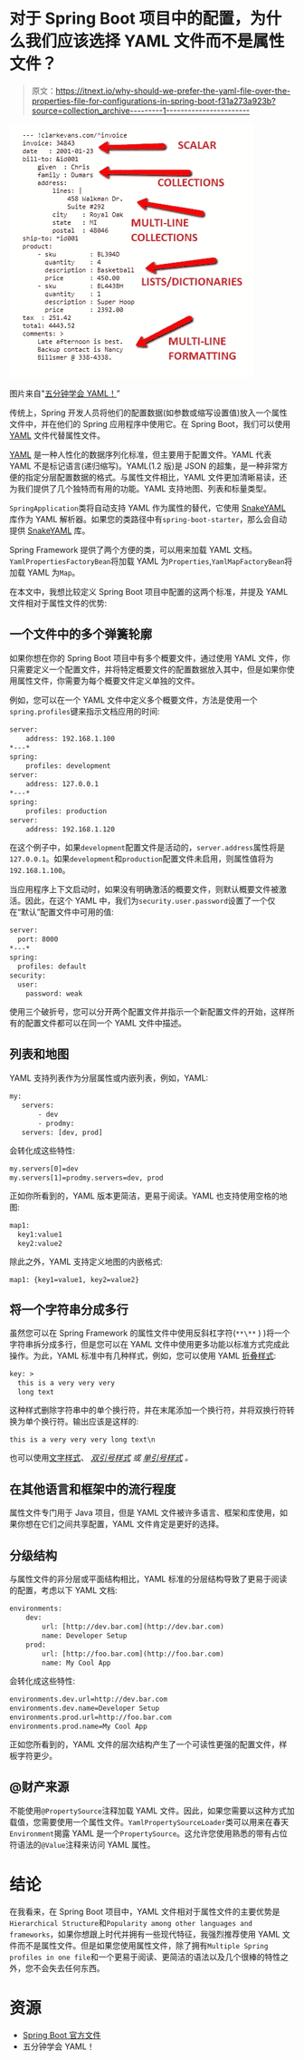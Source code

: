 # 对于 Spring Boot 项目中的配置，为什么我们应该选择 YAML 文件而不是属性文件？

> 原文：<https://itnext.io/why-should-we-prefer-the-yaml-file-over-the-properties-file-for-configurations-in-spring-boot-f31a273a923b?source=collection_archive---------1----------------------->

![](img/036afbdbf4c62d2865aec446e2fea112.png)

图片来自"[五分钟学会 YAML！](https://www.codeproject.com/Articles/1214409/Learn-YAML-in-five-minutes)”

传统上，Spring 开发人员将他们的配置数据(如参数或缩写设置值)放入一个属性文件中，并在他们的 Spring 应用程序中使用它。在 Spring Boot，我们可以使用 [YAML](http://yaml.org/) 文件代替属性文件。

[YAML](http://yaml.org/) 是一种人性化的数据序列化标准，但主要用于配置文件。YAML 代表 YAML 不是标记语言(递归缩写)。YAML(1.2 版)是 JSON 的超集，是一种非常方便的指定分层配置数据的格式。与属性文件相比，YAML 文件更加清晰易读，还为我们提供了几个独特而有用的功能。YAML 支持地图、列表和标量类型。

`SpringApplication`类将自动支持 YAML 作为属性的替代，它使用 [SnakeYAML](http://www.snakeyaml.org/) 库作为 YAML 解析器。如果您的类路径中有`spring-boot-starter`，那么会自动提供 [SnakeYAML](http://www.snakeyaml.org/) 库。

Spring Framework 提供了两个方便的类，可以用来加载 YAML 文档。`YamlPropertiesFactoryBean`将加载 YAML 为`Properties`,`YamlMapFactoryBean`将加载 YAML 为`Map`。

在本文中，我想比较定义 Spring Boot 项目中配置的这两个标准，并提及 YAML 文件相对于属性文件的优势:

## 一个文件中的多个弹簧轮廓

如果你想在你的 Spring Boot 项目中有多个概要文件，通过使用 YAML 文件，你只需要定义一个配置文件，并将特定概要文件的配置数据放入其中，但是如果你使用属性文件，你需要为每个概要文件定义单独的文件。

例如，您可以在一个 YAML 文件中定义多个概要文件，方法是使用一个`spring.profiles`键来指示文档应用的时间:

```
server:
    address: 192.168.1.100
*---*
spring:
    profiles: development
server:
    address: 127.0.0.1
*---*
spring:
    profiles: production
server:
    address: 192.168.1.120
```

在这个例子中，如果`development`配置文件是活动的，`server.address`属性将是`127.0.0.1`。如果`development`和`production`配置文件未启用，则属性值将为`192.168.1.100`。

当应用程序上下文启动时，如果没有明确激活的概要文件，则默认概要文件被激活。因此，在这个 YAML 中，我们为`security.user.password`设置了一个仅在“默认”配置文件中可用的值:

```
server:
  port: 8000
*---*
spring:
  profiles: default
security:
  user:
    password: weak
```

使用三个破折号，您可以分开两个配置文件并指示一个新配置文件的开始，这样所有的配置文件都可以在同一个 YAML 文件中描述。

## 列表和地图

YAML 支持列表作为分层属性或内嵌列表，例如，YAML:

```
my:
   servers:
       - dev
       - prodmy:
   servers: [dev, prod]
```

会转化成这些特性:

```
my.servers[0]=dev
my.servers[1]=prodmy.servers=dev, prod
```

正如你所看到的，YAML 版本更简洁，更易于阅读。YAML 也支持使用空格的地图:

```
map1:
  key1:value1
  key2:value2
```

除此之外，YAML 支持定义地图的内嵌格式:

```
map1: {key1=value1, key2=value2}
```

## 将一个字符串分成多行

虽然您可以在 Spring Framework 的属性文件中使用反斜杠字符(`**\**` ) )将一个字符串拆分成多行，但是您可以在 YAML 文件中使用更多功能以标准方式完成此操作。为此，YAML 标准中有几种样式，例如，您可以使用 YAML [折叠样式](http://www.yaml.org/spec/1.2/spec.html#id2796251):

```
key: >
  this is a very very very
  long text
```

这种样式删除字符串中的单个换行符，并在末尾添加一个换行符，并将双换行符转换为单个换行符。输出应该是这样的:

```
this is a very very very long text\n
```

也可以使用[文字样式](http://www.yaml.org/spec/1.2/spec.html#id2795688)、 [*双引号样式*](http://www.yaml.org/spec/1.2/spec.html#style/flow/double-quoted) *或* [*单引号样式*](http://www.yaml.org/spec/1.2/spec.html#style/flow/single-quoted) *。*

## 在其他语言和框架中的流行程度

属性文件专门用于 Java 项目，但是 YAML 文件被许多语言、框架和库使用，如果你想在它们之间共享配置，YAML 文件肯定是更好的选择。

## 分级结构

与属性文件的非分层或平面结构相比，YAML 标准的分层结构导致了更易于阅读的配置，考虑以下 YAML 文档:

```
environments:
    dev:
        url: [http://dev.bar.com](http://dev.bar.com)
        name: Developer Setup
    prod:
        url: [http://foo.bar.com](http://foo.bar.com)
        name: My Cool App
```

会转化成这些特性:

```
environments.dev.url=http://dev.bar.com
environments.dev.name=Developer Setup
environments.prod.url=http://foo.bar.com
environments.prod.name=My Cool App
```

正如您所看到的，YAML 文件的层次结构产生了一个可读性更强的配置文件，样板字符更少。

## @财产来源

不能使用`@PropertySource`注释加载 YAML 文件。因此，如果您需要以这种方式加载值，您需要使用一个属性文件。`YamlPropertySourceLoader`类可以用来在春天`Environment`揭露 YAML 是一个`PropertySource`。这允许您使用熟悉的带有占位符语法的`@Value`注释来访问 YAML 属性。

# 结论

在我看来，在 Spring Boot 项目中，YAML 文件相对于属性文件的主要优势是`Hierarchical Structure`和`Popularity among other languages and frameworks`，如果你想跟上时代并拥有一些现代特征，我强烈推荐使用 YAML 文件而不是属性文件。但是如果您使用属性文件，除了拥有`Multiple Spring profiles in one file`和一个更易于阅读、更简洁的语法以及几个很棒的特性之外，您不会失去任何东西。

# 资源

*   [Spring Boot 官方文件](https://docs.spring.io/spring-boot/docs/current/reference/html/spring-boot-features.html#boot-features-external-config-yaml)
*   五分钟学会 YAML！